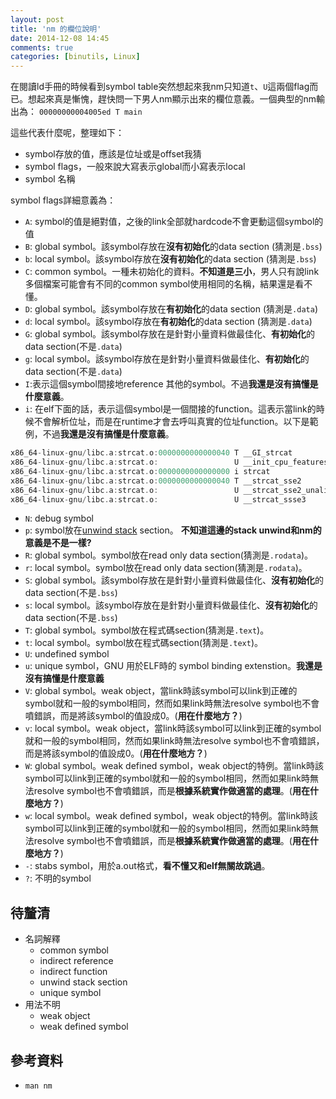 ```yaml
---
layout: post
title: 'nm 的欄位說明'
date: 2014-12-08 14:45
comments: true
categories: [binutils, Linux]
---
```

在閱讀ld手冊的時候看到symbol table突然想起來我nm只知道`t`、`U`這兩個flag而已。想起來真是慚愧，趕快問一下男人nm顯示出來的欄位意義。一個典型的nm輸出為：
`00000000004005ed T main`

這些代表什麼呢，整理如下：

* symbol存放的值，應該是位址或是offset我猜
* symbol flags，一般來說大寫表示global而小寫表示local
* symbol 名稱


symbol flags詳細意義為：

* `A`: symbol的值是絕對值，之後的link全部就hardcode不會更動這個symbol的值
* `B`: global symbol。該symbol存放在**沒有初始化**的data section (猜測是`.bss`)
* `b`: local symbol。該symbol存放在**沒有初始化**的data section (猜測是`.bss`)
* `C`: common symbol。一種未初始化的資料。**不知道是三小**，男人只有說link多個檔案可能會有不同的common symbol使用相同的名稱，結果還是看不懂。
* `D`: global symbol。該symbol存放在**有初始化**的data section (猜測是`.data`)
* `d`: local symbol。該symbol存放在**有初始化**的data section (猜測是`.data`)
* `G`: global symbol。該symbol存放在是針對小量資料做最佳化、**有初始化**的data section(不是`.data`)
* `g`: local symbol。該symbol存放在是針對小量資料做最佳化、**有初始化**的data section(不是`.data`)
* `I`:表示這個symbol間接地reference 其他的symbol。不過**我還是沒有搞懂是什麼意義**。
* `i`: 在elf下面的話，表示這個symbol是一個間接的function。這表示當link的時候不會解析位址，而是在runtime才會去呼叫真實的位址function。以下是範例，不過**我還是沒有搞懂是什麼意義**。

```c strcat.o
x86_64-linux-gnu/libc.a:strcat.o:0000000000000040 T __GI_strcat
x86_64-linux-gnu/libc.a:strcat.o:                 U __init_cpu_features
x86_64-linux-gnu/libc.a:strcat.o:0000000000000000 i strcat
x86_64-linux-gnu/libc.a:strcat.o:0000000000000040 T __strcat_sse2
x86_64-linux-gnu/libc.a:strcat.o:                 U __strcat_sse2_unaligned
x86_64-linux-gnu/libc.a:strcat.o:                 U __strcat_ssse3
```

* `N`: debug symbol
* `p`: symbol放在[unwind stack](http://en.wikipedia.org/wiki/Call_stack#Unwinding) section。 **不知道這邊的stack unwind和nm的意義是不是一樣?**
* `R`: global symbol。symbol放在read only data section(猜測是`.rodata`)。
* `r`: local symbol。symbol放在read only data section(猜測是`.rodata`)。
* `S`: global symbol。該symbol存放在是針對小量資料做最佳化、**沒有初始化**的data section(不是`.bss`)
* `s`: local symbol。該symbol存放在是針對小量資料做最佳化、**沒有初始化**的data section(不是`.bss`)
* `T`: global symbol。symbol放在程式碼section(猜測是`.text`)。
* `t`: local symbol。symbol放在程式碼section(猜測是`.text`)。
* `U`: undefined symbol
* `u`: unique symbol，GNU 用於ELF時的 symbol binding extenstion。**我還是沒有搞懂是什麼意義**
* `V`: global symbol。weak object，當link時該symbol可以link到正確的symbol就和一般的symbol相同，然而如果link時無法resolve symbol也不會噴錯誤，而是將該symbol的值設成0。(**用在什麼地方？**)
* `v`: local symbol。weak object，當link時該symbol可以link到正確的symbol就和一般的symbol相同，然而如果link時無法resolve symbol也不會噴錯誤，而是將該symbol的值設成0。(**用在什麼地方？**)
* `W`: global symbol。weak defined symbol，weak object的特例。當link時該symbol可以link到正確的symbol就和一般的symbol相同，然而如果link時無法resolve symbol也不會噴錯誤，而是**根據系統實作做適當的處理**。(**用在什麼地方？**)
* `w`: local symbol。weak defined symbol，weak object的特例。當link時該symbol可以link到正確的symbol就和一般的symbol相同，然而如果link時無法resolve symbol也不會噴錯誤，而是**根據系統實作做適當的處理**。(**用在什麼地方？**)
* `-`: stabs symbol，用於a.out格式，**看不懂又和elf無關故跳過**。
* `?`: 不明的symbol
    
## 待釐清

* 名詞解釋
  * common symbol
  * indirect reference
  * indirect function
  * unwind stack section
  * unique symbol
* 用法不明
  * weak object
  * weak defined symbol

## 參考資料

* `man nm`
